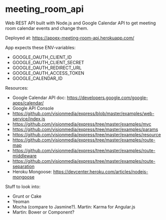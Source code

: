 meeting_room_api
================

Web REST API built with Node.js and Google Calendar API to get meeting room calendar events and change them.


Deployed at: https://apoex-meeting-room-api.herokuapp.com/

App expects these ENV-variables:

* GOOGLE_OAUTH_CLIENT_ID
* GOOGLE_OAUTH_CLIENT_SECRET
* GOOGLE_OAUTH_REDIRECT_URL
* GOOGLE_OAUTH_ACCESS_TOKEN
* GOOGLE_CALENDAR_ID

Resources:

* Google Calendar API doc: https://developers.google.com/google-apps/calendar/
* Google API Console
* https://github.com/visionmedia/express/blob/master/examples/web-service/index.js
* https://github.com/visionmedia/express/tree/master/examples/mvc
* https://github.com/visionmedia/express/tree/master/examples/params
* https://github.com/visionmedia/express/tree/master/examples/resource
* https://github.com/visionmedia/express/tree/master/examples/route-map
* https://github.com/visionmedia/express/tree/master/examples/route-middleware
* https://github.com/visionmedia/express/tree/master/examples/route-separation
* Heroku Mongoose: https://devcenter.heroku.com/articles/nodejs-mongoose

Stuff to look into:

* Grunt or Cake
* Yeoman
* Mocha (compare to Jasmine?). Martin: Karma for Angular.js
* Martin: Bower or Component?
